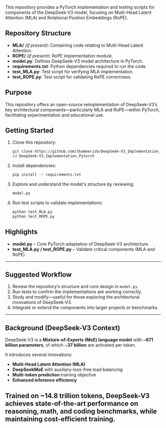 This repository provides a PyTorch implementation and testing scripts for components of the DeepSeek-V3 model, focusing on Multi-Head Latent Attention (MLA) and Rotational Position Embeddings (RoPE).

##  Repository Structure

- **MLA/** *(if present)*: Containing code relating to Multi-Head Latent Attention.
- **ROPE/** *(if present)*: RoPE implementation module.
- **model.py**: Defines DeepSeek-V3 model architecture in PyTorch.
- **requirements.txt**: Python dependencies required to run the code.
- **test_MLA.py**: Test script for verifying MLA implementation.
- **test_ROPE.py**: Test script for validating RoPE correctness.

##  Purpose

This repository offers an open-source reimplementation of DeepSeek-V3’s key architectural components—particularly MLA and RoPE—within PyTorch, facilitating experimentation and educational use.

##  Getting Started

1. Clone this repository:
   ```bash
   git clone https://github.com/Shameerisb/DeepSeek-V3_Implementation_Pytorch
   cd DeepSeek-V3_Implementation_Pytorch
2. Install dependencies:
    ```bash
    pip install -r requirements.txt
3. Explore and understand the model's structure by reviewing:
    ```bash
    model.py
4. Run test scripts to validate implementations:
    ```bash
    python test_MLA.py
    python test_ROPE.py
## Highlights

- **model.py** – Core PyTorch adaptation of DeepSeek-V3 architecture.  
- **test_MLA.py / test_ROPE.py** – Validate critical components (MLA and RoPE).  

---

## Suggested Workflow

1. Review the repository’s structure and core design in `model.py`.  
2. Run tests to confirm the implementations are working correctly.  
3. Study and modify—useful for those exploring the architectural innovations of DeepSeek-V3.  
4. Integrate or extend the components into larger projects or benchmarks.  

---

## Background (DeepSeek-V3 Context)

DeepSeek-V3 is a **Mixture-of-Experts (MoE) language model** with ~**671 billion parameters**, of which ~**37 billion** are activated per token.  

It introduces several innovations:  
- **Multi-Head Latent Attention (MLA)**  
- **DeepSeekMoE** with auxiliary-loss-free load balancing  
- **Multi-token prediction** training objective  
- **Enhanced inference efficiency**  

Trained on ~**14.8 trillion tokens**, DeepSeek-V3 achieves **state-of-the-art performance** on reasoning, math, and coding benchmarks, while maintaining **cost-efficient training**.  
---

